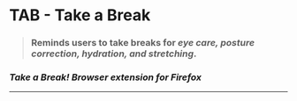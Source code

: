 # TAB - Take a Break
> ### Reminds users to take breaks for ***eye care, posture correction, hydration, and stretching***.
### *Take a Break! Browser extension for Firefox*
---

